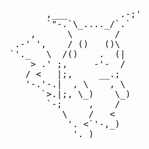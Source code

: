 <pre>
       ,___          .-;'
       `"-.`\_...._/`.`
    ,      \        /
 .-' ',    / ()   ()\
`'._   \  /()    .  (|
    > .' ;,     -'-  /
   / <   |;,     __.;
   '-.'-.|  , \    , \
      `>.|;, \_)    \_)
       `-;     ,    /
          \    /   <
           '. <`'-,_)
            '._)
</pre>
